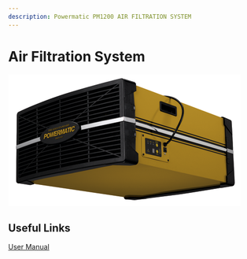```yaml
---
description: Powermatic PM1200 AIR FILTRATION SYSTEM
---
```


# Air Filtration System

![](../.gitbook/assets/image%20%2811%29.png)

## Useful Links

[User Manual](https://drive.google.com/open?id=1hFkLjLUlxyE5kZYSFNQ1Cpzk5_mmMUHC)



